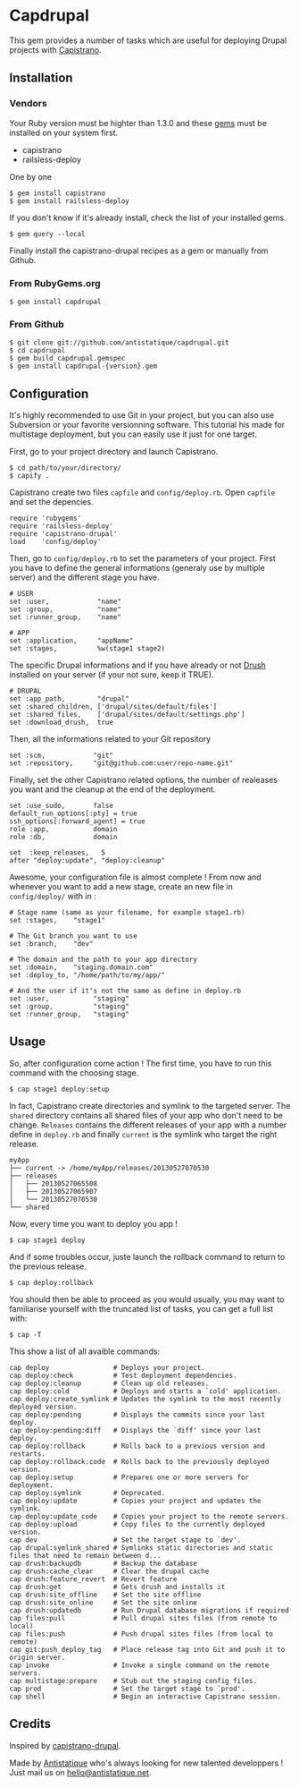 # Capdrupal

This gem provides a number of tasks which are useful for deploying Drupal projects with [Capistrano](https://github.com/capistrano/capistrano). 


## Installation

### Vendors
Your Ruby version must be highter than 1.3.0 and these [gems](http://rubygems.org) must be installed on your system first.

* capistrano
* railsless-deploy

One by one

	$ gem install capistrano
	$ gem install railsless-deploy
	
If you don't know if it's already install, check the list of your installed gems.

    $ gem query --local

Finally install the capistrano-drupal recipes as a gem or manually from Github.

### From RubyGems.org

    $ gem install capdrupal

### From Github

	$ git clone git://github.com/antistatique/capdrupal.git
	$ cd capdrupal
	$ gem build capdrupal.gemspec
	$ gem install capdrupal-{version}.gem

	
## Configuration

It's highly recommended to use Git in your project, but you can also use Subversion or your favorite versionning software. This tutorial his made for multistage deployment, but you can easily use it just for one target. 

First, go to your project directory and launch Capistrano.

	$ cd path/to/your/directory/
	$ capify .
	
Capistrano create two files `capfile` and `config/deploy.rb`. Open `capfile` and set the depencies.

	require 'rubygems'
	require 'railsless-deploy'
	require 'capistrano-drupal'
	load    'config/deploy'
	
Then, go to `config/deploy.rb` to set the parameters of your project. First you have to define the general informations (generaly use by multiple server) and the different stage you have.

	# USER
	set :user,            "name"
	set :group,           "name"
	set :runner_group,    "name"
	
	# APP
	set :application,     "appName"
	set :stages,          %w(stage1 stage2)

The specific Drupal informations and if you have already or not [Drush](https://drupal.org/project/drush) installed on your server (if your not sure, keep it TRUE).

	# DRUPAL
	set :app_path,        "drupal"
	set :shared_children, ['drupal/sites/default/files']
	set :shared_files,    ['drupal/sites/default/settings.php'] 
	set :download_drush,  true

Then, all the informations related to your Git repository

	set :scm,            "git"
	set :repository,     "git@github.com:user/repo-name.git"
	
Finally, set the other Capistrano related options, the number of realeases you want and the cleanup at the end of the deployment.

	set :use_sudo,       false
	default_run_options[:pty] = true
	ssh_options[:forward_agent] = true	
	role :app,           domain
	role :db,            domain
	
	set  :keep_releases,   5
	after "deploy:update", "deploy:cleanup" 
	
Awesome, your configuration file is almost complete ! From now and whenever you want to add a new stage, create an new file in `config/deploy/` with in :

	# Stage name (same as your filename, for example stage1.rb)
	set :stages,    "stage1"

	# The Git branch you want to use
	set :branch,    "dev"
	
	# The domain and the path to your app directory
	set :domain,    "staging.domain.com"
	set :deploy_to, "/home/path/to/my/app/"

	# And the user if it's not the same as define in deploy.rb
	set :user,           "staging"
	set :group,          "staging"
	set :runner_group,   "staging"

## Usage

So, after configuration come action ! The first time, you have to run this command with the choosing stage.

	$ cap stage1 deploy:setup
	
In fact, Capistrano create directories and symlink to the targeted server. The `shared` directory contains all shared files of your app who don't need to be change. `Releases` contains the different releases of your app with a number define in `deploy.rb` and finally `current` is the symlink who target the right release.

	myApp
	├── current -> /home/myApp/releases/20130527070530
	├── releases
	│   ├── 20130527065508
	│   ├── 20130527065907
	│   └── 20130527070530
	└── shared

Now, every time you want to deploy you app !

	$ cap stage1 deploy
	
And if some troubles occur, juste launch the rollback command to return to the previous release.

	$ cap deploy:rollback


You should then be able to proceed as you would usually, you may want to familiarise yourself with the truncated list of tasks, you can get a full list with:

    $ cap -T
    
This show a list of all avaible commands:
    
	cap deploy                # Deploys your project.
	cap deploy:check          # Test deployment dependencies.
	cap deploy:cleanup        # Clean up old releases.
	cap deploy:cold           # Deploys and starts a `cold' application.
	cap deploy:create_symlink # Updates the symlink to the most recently deployed version.
	cap deploy:pending        # Displays the commits since your last deploy.
	cap deploy:pending:diff   # Displays the `diff' since your last deploy.
	cap deploy:rollback       # Rolls back to a previous version and restarts.
	cap deploy:rollback:code  # Rolls back to the previously deployed version.
	cap deploy:setup          # Prepares one or more servers for deployment.
	cap deploy:symlink        # Deprecated.
	cap deploy:update         # Copies your project and updates the symlink.
	cap deploy:update_code    # Copies your project to the remote servers.
	cap deploy:upload         # Copy files to the currently deployed version.
	cap dev                   # Set the target stage to `dev'.
	cap drupal:symlink_shared # Symlinks static directories and static files that need to remain between d...
	cap drush:backupdb        # Backup the database
	cap drush:cache_clear     # Clear the drupal cache
	cap drush:feature_revert  # Revert feature
	cap drush:get             # Gets drush and installs it
	cap drush:site_offline    # Set the site offline
	cap drush:site_online     # Set the site online
	cap drush:updatedb        # Run Drupal database migrations if required
	cap files:pull            # Pull drupal sites files (from remote to local)
	cap files:push            # Push drupal sites files (from local to remote)
	cap git:push_deploy_tag   # Place release tag into Git and push it to origin server.
	cap invoke                # Invoke a single command on the remote servers.
	cap multistage:prepare    # Stub out the staging config files.
	cap prod                  # Set the target stage to `prod'.
	cap shell                 # Begin an interactive Capistrano session.


## Credits

Inspired by [capistrano-drupal](https://github.com/previousnext/capistrano-drupal).

Made by [Antistatique](http://www.antistatique.net) who's always looking for new talented developpers ! Just mail us on [hello@antistatique.net](mailto:hello@antistatique.net).
